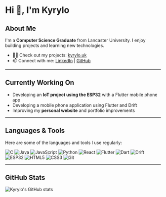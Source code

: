 # Hi 👋, I'm Kyrylo

## About Me
I'm a **Computer Science Graduate** from Lancaster University. I enjoy building projects and learning new technologies.

- 👨‍💻 Check out my projects: [kyrylo.uk](https://kyrylo.uk/)  
- 📫 Connect with me: [LinkedIn](https://kyrylo.uk/) | [GitHub](https://github.com/kyrylo234)

---

## Currently Working On
- Developing an **IoT project using the ESP32** with a Flutter mobile phone app
- Developing a mobile phone application using Flutter and Drift
- Improving my **personal website** and portfolio improvements  


---

## Languages & Tools
Here are some of the languages and tools I use regularly:

![C](https://img.shields.io/badge/-C-00599C?style=flat&logo=c)
![Java](https://img.shields.io/badge/-Java-007396?style=flat&logo=java&logoColor=white)
![JavaScript](https://img.shields.io/badge/-JavaScript-F7DF1E?style=flat&logo=javascript&logoColor=black)
![Python](https://img.shields.io/badge/-Python-3776AB?style=flat&logo=python&logoColor=white)
![React](https://img.shields.io/badge/-React-61DAFB?style=flat&logo=react&logoColor=black)
![Flutter](https://img.shields.io/badge/-Flutter-02569B?style=flat&logo=Flutter&logoColor=white)
![Dart](https://img.shields.io/badge/-Dart-0175C2?style=flat&logo=dart&logoColor=white)
![Drift](https://img.shields.io/badge/-Drift-FF6F61?style=flat&logo=sqlite&logoColor=white)
![ESP32](https://img.shields.io/badge/-ESP32-008000?style=flat&logo=espressif&logoColor=white)
![HTML5](https://img.shields.io/badge/-HTML5-E34F26?style=flat&logo=html5&logoColor=white)
![CSS3](https://img.shields.io/badge/-CSS3-1572B6?style=flat&logo=css3&logoColor=white)
![Git](https://img.shields.io/badge/-Git-F05032?style=flat&logo=git&logoColor=white)



---

## GitHub Stats
![Kyrylo's GitHub stats](https://github-readme-stats.vercel.app/api?username=kyrylo234&show_icons=true&theme=radical)
